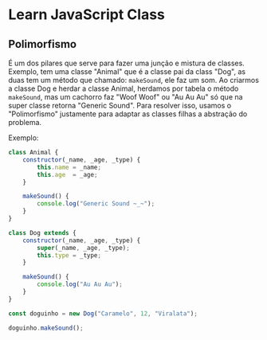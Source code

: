 # Learn JavaScript Class

## Polimorfismo

É um dos pilares que serve para fazer uma junção e mistura de classes. Exemplo, tem uma classe "Animal" que é a classe pai da class "Dog", as duas tem um método que chamado: `makeSound`, ele faz um som. Ao criarmos a classe Dog e herdar a classe Animal, herdamos por tabela o método `makeSound`, mas um cachorro faz "Woof Woof" ou "Au Au Au" só que na super classe retorna "Generic Sound". 
Para resolver isso, usamos o "Polimorfismo" justamente para adaptar as classes filhas a abstração do problema.

Exemplo:

```js
class Animal {
	constructor(_name, _age, _type) {
		this.name = _name;
		this.age  = _age;
	}

	makeSound() {
		console.log("Generic Sound ~_~");
	}
}

class Dog extends {
	constructor(_name, _age, _type) {
		super(_name, _age, _type);
		this.type = _type;
	}

	makeSound() {
		console.log("Au Au Au");
	}
}

const doguinho = new Dog("Caramelo", 12, "Viralata");

doguinho.makeSound();
```
